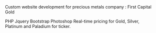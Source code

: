 
Custom website development for precious metals company : First Capital Gold

PHP
Jquery
Bootstrap
Photoshop
Real-time pricing for Gold, Silver, Platinum and Paladium for ticker.
